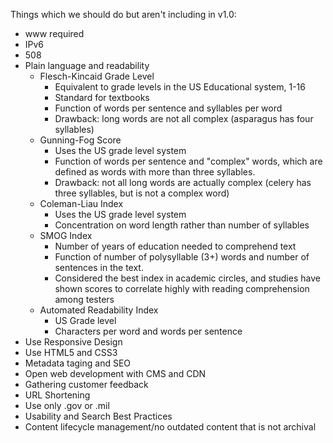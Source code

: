 
Things which we should do but aren't including in v1.0:  
* www required 
* IPv6
* 508 
* Plain language and readability
  * Flesch-Kincaid Grade Level
    * Equivalent to grade levels in the US Educational system, 1-16
    * Standard for textbooks
    * Function of words per sentence and syllables per word
    * Drawback: long words are not all complex (asparagus has four syllables)
  * Gunning-Fog Score	
    * Uses the US grade level system
    * Function of words per sentence and "complex" words, which are defined as words with more than three syllables. 
    * Drawback: not all long words are actually complex (celery has three syllables, but is not a complex word)
  * Coleman-Liau Index
    * Uses the US grade level system
    * Concentration on word length rather than number of syllables
  * SMOG Index
    * Number of years of education needed to comprehend text
    * Function of number of polysyllable (3+) words and number of sentences in the text.
    * Considered the best index in academic circles, and studies have shown scores to correlate highly with reading comprehension among testers
  * Automated Readability Index
    * US Grade level
    * Characters per word and words per sentence
 * Use Responsive Design
 * Use HTML5 and CSS3
 * Metadata taging and SEO
 * Open web development with CMS and CDN
 * Gathering customer feedback
 * URL Shortening
 * Use only .gov or .mil
 * Usability and Search Best Practices
 * Content lifecycle management/no outdated content that is not archival

